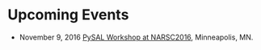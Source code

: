 Upcoming Events
===============

* November 9, 2016 [PySAL Workshop at NARSC2016](http://www.narsc.org/newsite/conference/workshops-and-tutorials/), Minneapolis, MN.
